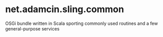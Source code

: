 net.adamcin.sling.common
========================

OSGi bundle written in Scala sporting commonly used routines and a few general-purpose services